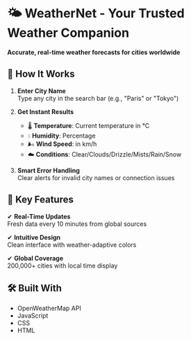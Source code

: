 # 🌤️ WeatherNet - Your Trusted Weather Companion

**Accurate, real-time weather forecasts for cities worldwide**

## 🌟 How It Works

1. **Enter City Name**  
   Type any city in the search bar (e.g., "Paris" or "Tokyo")

2. **Get Instant Results**  
   - 🌡️ **Temperature**: Current temperature in °C
   - 💧 **Humidity**: Percentage  
   - 🌬️ **Wind Speed**: in km/h  
   - ☁️ **Conditions**: Clear/Clouds/Drizzle/Mists/Rain/Snow

3. **Smart Error Handling**  
   Clear alerts for invalid city names or connection issues  

## 🚀 Key Features

✔ **Real-Time Updates**  
Fresh data every 10 minutes from global sources  

✔ **Intuitive Design**  
Clean interface with weather-adaptive colors  

✔ **Global Coverage**  
200,000+ cities with local time display  

## 🛠️ Built With  
- OpenWeatherMap API  
- JavaScript  
- CSS   
- HTML 

